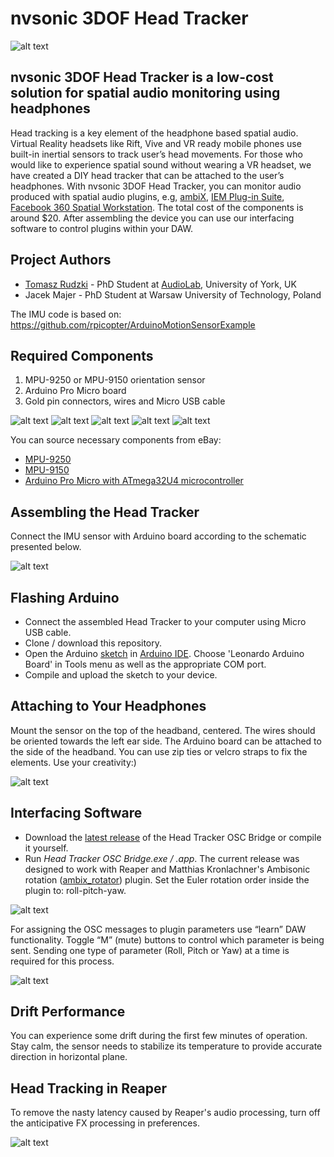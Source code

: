 # nvsonic 3DOF Head Tracker
![alt text](https://github.com/trsonic/head-tracker/blob/master/images/ht_white_bg.jpg "")

## nvsonic 3DOF Head Tracker is a low-cost solution for spatial audio monitoring using headphones
Head tracking is a key element of the headphone based spatial audio. Virtual Reality headsets like Rift, Vive and VR ready mobile phones use built-in inertial sensors to track user’s head movements. For those who would like to experience spatial sound without wearing a VR headset, we have created a DIY head tracker that can be attached to the user’s headphones. With nvsonic 3DOF Head Tracker, you can monitor audio produced with spatial audio plugins, e.g, [ambiX](http://www.matthiaskronlachner.com/?p=2015), [IEM Plug-in Suite](https://plugins.iem.at/), [Facebook 360 Spatial Workstation](https://facebook360.fb.com/spatial-workstation/). The total cost of the components is around $20. After assembling the device you can use our interfacing software to control plugins within your DAW.

## Project Authors
- [Tomasz Rudzki](https://github.com/trsonic/) - PhD Student at [AudioLab](https://audiolab.york.ac.uk/), University of York, UK
- Jacek Majer - PhD Student at Warsaw University of Technology, Poland

The IMU code is based on: https://github.com/rpicopter/ArduinoMotionSensorExample

## Required Components
1. MPU-9250 or MPU-9150 orientation sensor
2. Arduino Pro Micro board
3. Gold pin connectors, wires and Micro USB cable

![alt text](https://github.com/trsonic/head-tracker/blob/master/images/mpu9250_9150.png "")
![alt text](https://github.com/trsonic/head-tracker/blob/master/images/arduino_promicro.png "")
![alt text](https://github.com/trsonic/head-tracker/blob/master/images/gold_pin_connector.jpg "")
![alt text](https://github.com/trsonic/head-tracker/blob/master/images/gold_pin_wires.png "")
![alt text](https://github.com/trsonic/head-tracker/blob/master/images/micro_usb_cable.jpg "")

You can source necessary components from eBay:
- [MPU-9250](http://www.ebay.com/sch/?_nkw=MPU-9250)
- [MPU-9150](http://www.ebay.com/sch/?_nkw=MPU-9150)
- [Arduino Pro Micro with ATmega32U4 microcontroller](http://www.ebay.com/sch/i.html?_nkw=Arduino+Pro+Micro+ATmega32U4)

## Assembling the Head Tracker
Connect the IMU sensor with Arduino board according to the schematic presented below.

![alt text](https://github.com/trsonic/head-tracker/blob/master/images/schematic.png "")

## Flashing Arduino
- Connect the assembled Head Tracker to your computer using Micro USB cable.
- Clone / download this repository.
- Open the Arduino [sketch](https://github.com/trsonic/nvsonic-head-tracker/blob/master/head-tracker-arduino/head-tracker-arduino.ino) in [Arduino IDE](https://www.arduino.cc/en/Main/Software). Choose 'Leonardo Arduino Board' in Tools menu as well as the appropriate COM port.
- Compile and upload the sketch to your device.

## Attaching to Your Headphones
Mount the sensor on the top of the headband, centered. The wires should be oriented towards the left ear side. The Arduino board can be attached to the side of the headband. You can use zip ties or velcro straps to fix the elements. Use your creativity:)

![alt text](https://github.com/trsonic/head-tracker/blob/master/images/sensor_headband.png "")

## Interfacing Software
- Download the [latest release](https://github.com/trsonic/nvsonic-head-tracker/releases) of the Head Tracker OSC Bridge or compile it yourself.
- Run *Head Tracker OSC Bridge.exe / .app*. The current release was designed to work with Reaper and Matthias Kronlachner's Ambisonic rotation ([ambix_rotator](http://www.matthiaskronlachner.com/?p=2015)) plugin. Set the Euler rotation order inside the plugin to: roll-pitch-yaw.

![alt text](https://github.com/trsonic/head-tracker/blob/master/images/ambix_rotator.png "")

For assigning the OSC messages to plugin parameters use “learn” DAW functionality. Toggle “M” (mute) buttons to control which parameter is being sent. Sending one type of parameter (Roll, Pitch or Yaw) at a time is required for this process.

![alt text](https://github.com/trsonic/head-tracker/blob/master/images/app_screen_shot.png "")

## Drift Performance
You can experience some drift during the first few minutes of operation. Stay calm, the sensor needs to stabilize its temperature to provide accurate direction in horizontal plane. 

## Head Tracking in Reaper
To remove the nasty latency caused by Reaper's audio processing, turn off the anticipative FX processing in preferences.

![alt text](https://github.com/trsonic/head-tracker/blob/master/images/reaper_fx_processing.png "")



